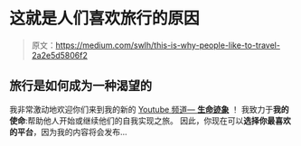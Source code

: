 # 这就是人们喜欢旅行的原因

> 原文：<https://medium.com/swlh/this-is-why-people-like-to-travel-2a2e5d5806f2>

## 旅行是如何成为一种渴望的

我非常激动地欢迎你们来到我的新的 [Youtube 频道— **生命迹象**](https://www.youtube.com/channel/UC4211nC0IOB0FS6eGWM7x7g) ！
我致力于**我的使命**:帮助他人开始或继续他们的自我实现之旅。
因此，你现在可以**选择你最喜欢的平台**，因为我的内容将会发布…